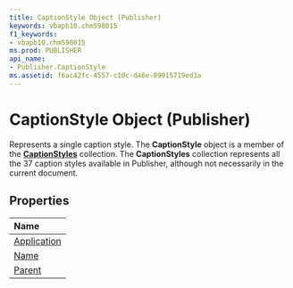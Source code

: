```yaml
---
title: CaptionStyle Object (Publisher)
keywords: vbapb10.chm598015
f1_keywords:
- vbapb10.chm598015
ms.prod: PUBLISHER
api_name:
- Publisher.CaptionStyle
ms.assetid: f6ac42fc-4557-c10c-d46e-89015719ed3a
---
```



# CaptionStyle Object (Publisher)

Represents a single caption style. The  **CaptionStyle** object is a member of the **[CaptionStyles](captionstyles-object-publisher.md)** collection. The **CaptionStyles** collection represents all the 37 caption styles available in Publisher, although not necessarily in the current document.
 


## Properties



|**Name**|
|:-----|
|[Application](captionstyle-application-property-publisher.md)|
|[Name](captionstyle-name-property-publisher.md)|
|[Parent](captionstyle-parent-property-publisher.md)|

